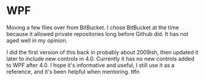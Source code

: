 # WPF
Moving a few files over from BitBucket. I chose BitBucket at the time because it allowed private repositories long before Github did. It has not aged well in my opinion.

I did the first version of this back in probably about 2009ish, then updated it later to include new controls in 4.0. Currently it has no new controls added to WPF after 4.0.
I hope it's informative and useful, I still use it as a reference, and it's been helpful when mentoring. 
ttfn
